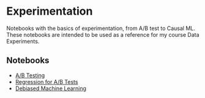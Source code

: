 # Experimentation

Notebooks with the basics of experimentation, from A/B test to Causal ML. These notebooks are intended to be used as a reference for my course Data Experiments.

## Notebooks

- [A/B Testing](notebooks/AB_Test.ipynb)
- [Regression for A/B Tests](notebooks/Regression.ipynb)
- [Debiased Machine Learning](notebooks/DML.ipynb)